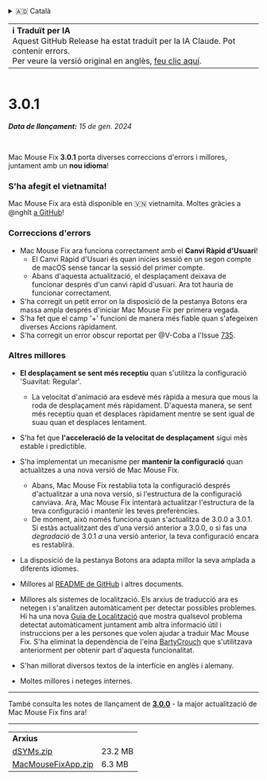 <details>
<summary>🇦🇩 Català</summary>

[🇬🇧 English (GitHub)](https://github.com/noah-nuebling/mac-mouse-fix/releases/tag/3.0.1)\
**🇦🇩 Català**\
[🇩🇪 Deutsch](https://redirect.macmousefix.com/?target=mmf-release&tag=3.0.1&locale=de)\
[🇪🇸 Español](https://redirect.macmousefix.com/?target=mmf-release&tag=3.0.1&locale=es)\
[🇫🇷 Français](https://redirect.macmousefix.com/?target=mmf-release&tag=3.0.1&locale=fr)\
[🇮🇩 Indonesia](https://redirect.macmousefix.com/?target=mmf-release&tag=3.0.1&locale=id)\
[🇮🇹 Italiano](https://redirect.macmousefix.com/?target=mmf-release&tag=3.0.1&locale=it)\
[🇭🇺 Magyar](https://redirect.macmousefix.com/?target=mmf-release&tag=3.0.1&locale=hu)\
[🇳🇱 Nederlands](https://redirect.macmousefix.com/?target=mmf-release&tag=3.0.1&locale=nl)\
[🇵🇱 Polski](https://redirect.macmousefix.com/?target=mmf-release&tag=3.0.1&locale=pl)\
[🇧🇷 Português (Brasil)](https://redirect.macmousefix.com/?target=mmf-release&tag=3.0.1&locale=pt-BR)\
[🇵🇹 Português (Portugal)](https://redirect.macmousefix.com/?target=mmf-release&tag=3.0.1&locale=pt-PT)\
[🇷🇴 Română](https://redirect.macmousefix.com/?target=mmf-release&tag=3.0.1&locale=ro)\
[🇸🇪 Svenska](https://redirect.macmousefix.com/?target=mmf-release&tag=3.0.1&locale=sv)\
[🇻🇳 Tiếng Việt](https://redirect.macmousefix.com/?target=mmf-release&tag=3.0.1&locale=vi)\
[🇹🇷 Türkçe](https://redirect.macmousefix.com/?target=mmf-release&tag=3.0.1&locale=tr)\
[🇨🇿 Čeština](https://redirect.macmousefix.com/?target=mmf-release&tag=3.0.1&locale=cs)\
[🇬🇷 Ελληνικά](https://redirect.macmousefix.com/?target=mmf-release&tag=3.0.1&locale=el)\
[🇷🇺 Русский](https://redirect.macmousefix.com/?target=mmf-release&tag=3.0.1&locale=ru)\
[🇺🇦 Українська](https://redirect.macmousefix.com/?target=mmf-release&tag=3.0.1&locale=uk)\
[🇮🇱 עברית](https://redirect.macmousefix.com/?target=mmf-release&tag=3.0.1&locale=he)\
[🇸🇦 العربية](https://redirect.macmousefix.com/?target=mmf-release&tag=3.0.1&locale=ar)\
[🇮🇳 हिन्दी](https://redirect.macmousefix.com/?target=mmf-release&tag=3.0.1&locale=hi)\
[🇹🇭 ไทย](https://redirect.macmousefix.com/?target=mmf-release&tag=3.0.1&locale=th)\
[🇨🇳 中文 (简体)](https://redirect.macmousefix.com/?target=mmf-release&tag=3.0.1&locale=zh-Hans)\
[🇨🇳 中文 (繁體)](https://redirect.macmousefix.com/?target=mmf-release&tag=3.0.1&locale=zh-Hant)\
[🇭🇰 中文（香港)](https://redirect.macmousefix.com/?target=mmf-release&tag=3.0.1&locale=zh-HK)\
[🇯🇵 日本語](https://redirect.macmousefix.com/?target=mmf-release&tag=3.0.1&locale=ja)\
[🇰🇷 한국어](https://redirect.macmousefix.com/?target=mmf-release&tag=3.0.1&locale=ko)\
[Help translate Mac Mouse Fix to different languages!](https://github.com/noah-nuebling/mac-mouse-fix/discussions/731)
</details>
<table align=><td>
<b>ℹ️ Traduït per IA</b><br>
Aquest GitHub Release ha estat traduït per la IA Claude. Pot contenir errors.<br>
Per veure la versió original en anglès, <a href="https://github.com/noah-nuebling/mac-mouse-fix/releases/tag/3.0.1">feu clic aquí</a>.
</td></table>

<table></table>

# 3.0.1
***Data de llançament:** 15 de gen. 2024*

<br>

Mac Mouse Fix **3.0.1** porta diverses correccions d'errors i millores, juntament amb un **nou idioma**!

### S'ha afegit el vietnamita!

Mac Mouse Fix ara està disponible en 🇻🇳 vietnamita. Moltes gràcies a @nghlt [a GitHub](https://GitHub.com/nghlt)!

### Correccions d'errors

- Mac Mouse Fix ara funciona correctament amb el **Canvi Ràpid d'Usuari**!
  - El Canvi Ràpid d'Usuari és quan inicies sessió en un segon compte de macOS sense tancar la sessió del primer compte.
  - Abans d'aquesta actualització, el desplaçament deixava de funcionar després d'un canvi ràpid d'usuari. Ara tot hauria de funcionar correctament.
- S'ha corregit un petit error on la disposició de la pestanya Botons era massa ampla després d'iniciar Mac Mouse Fix per primera vegada.
- S'ha fet que el camp '+' funcioni de manera més fiable quan s'afegeixen diverses Accions ràpidament.
- S'ha corregit un error obscur reportat per @V-Coba a l'Issue [735](https://github.com/noah-nuebling/mac-mouse-fix/issues/735).

### Altres millores

- **El desplaçament se sent més receptiu** quan s'utilitza la configuració 'Suavitat: Regular'.
  - La velocitat d'animació ara esdevé més ràpida a mesura que mous la roda de desplaçament més ràpidament. D'aquesta manera, se sent més receptiu quan et desplaces ràpidament mentre se sent igual de suau quan et desplaces lentament.

- S'ha fet que **l'acceleració de la velocitat de desplaçament** sigui més estable i predictible.
- S'ha implementat un mecanisme per **mantenir la configuració** quan actualitzes a una nova versió de Mac Mouse Fix.
  - Abans, Mac Mouse Fix restablia tota la configuració després d'actualitzar a una nova versió, si l'estructura de la configuració canviava. Ara, Mac Mouse Fix intentarà actualitzar l'estructura de la teva configuració i mantenir les teves preferències.
  - De moment, això només funciona quan s'actualitza de 3.0.0 a 3.0.1. Si estàs actualitzant des d'una versió anterior a 3.0.0, o si fas una _degradació_ de 3.0.1 _a_ una versió anterior, la teva configuració encara es restablirà.
- La disposició de la pestanya Botons ara adapta millor la seva amplada a diferents idiomes.
- Millores al [README de GitHub](https://github.com/noah-nuebling/mac-mouse-fix#background) i altres documents.
- Millores als sistemes de localització. Els arxius de traducció ara es netegen i s'analitzen automàticament per detectar possibles problemes. Hi ha una nova [Guia de Localització](https://github.com/noah-nuebling/mac-mouse-fix/discussions/731) que mostra qualsevol problema detectat automàticament juntament amb altra informació útil i instruccions per a les persones que volen ajudar a traduir Mac Mouse Fix. S'ha eliminat la dependència de l'eina [BartyCrouch](https://github.com/FlineDev/BartyCrouch) que s'utilitzava anteriorment per obtenir part d'aquesta funcionalitat.
- S'han millorat diversos textos de la interfície en anglès i alemany.
- Moltes millores i neteges internes.

---

També consulta les notes de llançament de [**3.0.0**](https://redirect.macmousefix.com/?target=mmf-release&tag=3.0.0&locale=ca) - la major actualització de Mac Mouse Fix fins ara!

---

<table align="start">
<tr>
    <td colspan=2>
        <b>Arxius</b>
    </td>
</tr>
<tr>
    <td><a href="https://github.com/noah-nuebling/mac-mouse-fix/releases/download/3.0.1/dSYMs.zip">dSYMs.zip</a></td>
    <td>23.2 MB</td>
</tr>
<tr>
    <td><a href="https://github.com/noah-nuebling/mac-mouse-fix/releases/download/3.0.1/MacMouseFixApp.zip">MacMouseFixApp.zip</a></td>
    <td>6.3 MB</td>
</tr>
</table>